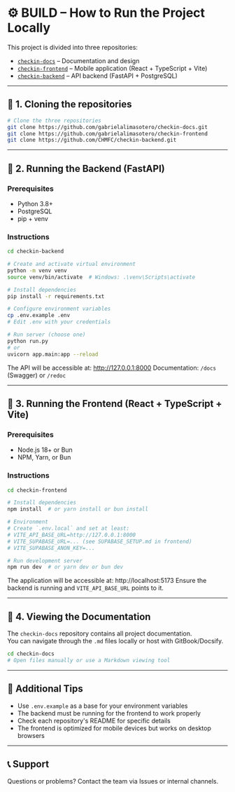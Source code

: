 
# ⚙️ BUILD – How to Run the Project Locally

This project is divided into three repositories:

- [`checkin-docs`](https://github.com/gabrielalimasotero/checkin-docs) – Documentation and design
- [`checkin-frontend`](https://github.com/gabrielalimasotero/checkin-frontend) – Mobile application (React + TypeScript + Vite)
- [`checkin-backend`](https://github.com/CHMFC/checkin-backend) – API backend (FastAPI + PostgreSQL)

---

## 🧱 1. Cloning the repositories

```bash
# Clone the three repositories
git clone https://github.com/gabrielalimasotero/checkin-docs.git
git clone https://github.com/gabrielalimasotero/checkin-frontend
git clone https://github.com/CHMFC/checkin-backend.git
```

---

## 🧪 2. Running the Backend (FastAPI)

### Prerequisites

- Python 3.8+
- PostgreSQL
- pip + venv

### Instructions

```bash
cd checkin-backend

# Create and activate virtual environment
python -m venv venv
source venv/bin/activate  # Windows: .\venv\Scripts\activate

# Install dependencies
pip install -r requirements.txt

# Configure environment variables
cp .env.example .env
# Edit .env with your credentials

# Run server (choose one)
python run.py
# or
uvicorn app.main:app --reload
```

The API will be accessible at: http://127.0.0.1:8000
Documentation: `/docs` (Swagger) or `/redoc`

---

## 📱 3. Running the Frontend (React + TypeScript + Vite)

### Prerequisites

- Node.js 18+ or Bun
- NPM, Yarn, or Bun

### Instructions

```bash
cd checkin-frontend

# Install dependencies
npm install  # or yarn install or bun install

# Environment
# Create `.env.local` and set at least:
# VITE_API_BASE_URL=http://127.0.0.1:8000
# VITE_SUPABASE_URL=... (see SUPABASE_SETUP.md in frontend)
# VITE_SUPABASE_ANON_KEY=...

# Run development server
npm run dev  # or yarn dev or bun dev
```

The application will be accessible at: http://localhost:5173
Ensure the backend is running and `VITE_API_BASE_URL` points to it.

---

## 📘 4. Viewing the Documentation

The `checkin-docs` repository contains all project documentation.  
You can navigate through the `.md` files locally or host with GitBook/Docsify.

```bash
cd checkin-docs
# Open files manually or use a Markdown viewing tool
```

---

## 🧠 Additional Tips

- Use `.env.example` as a base for your environment variables
- The backend must be running for the frontend to work properly
- Check each repository's README for specific details
- The frontend is optimized for mobile devices but works on desktop browsers

---

## 📞 Support

Questions or problems? Contact the team via Issues or internal channels.
